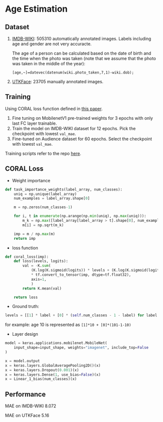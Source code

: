 # Age Estimation

## Dataset

1. [IMDB-WIKI](https://data.vision.ee.ethz.ch/cvl/rrothe/imdb-wiki/): 505310 automatically annotated
   images. Labels including age and gender are not very accuracte.

   The age of a person can be calculated based on the date of birth and the time when the photo was
   taken (note that we assume that the photo was taken in the middle of the year):

   ```
   [age,~]=datevec(datenum(wiki.photo_taken,7,1)-wiki.dob);
   ```

2. [UTKFace](http://aicip.eecs.utk.edu/wiki/UTKFace): 23705 manually annotated images.

## Training

Using CORAL loss function defined in [this paper](https://arxiv.org/abs/1901.07884).

1.  Fine tuning on MobilenetV1 pre-trained weights for 3 epochs with only last FC layer trainable.
2.  Train the model on IMDB-WIKI dataset for 12 epochs. Pick the checkpoint with lowest `val_mae`.
3.  Fine-tuned on Audience dataset for 60 epochs. Select the checkpoint with lowest `val_mae`.

Training scripts refer to the repo
[here](http://rnd-github-usa-g.huawei.com/BostonResearchCenter/keras_models/tree/master/training/age).

## CORAL Loss

- Weight importance

```python
def task_importance_weights(label_array, num_classes):
    uniq = np.unique(label_array)
    num_examples = label_array.shape[0]

    m = np.zeros(num_classes-1)

    for i, t in enumerate(np.arange(np.min(uniq), np.max(uniq))):
        m_k = np.max([label_array[label_array > t].shape[0], num_examples - label_array[label_array > t].shape[0]])
        m[i] = np.sqrt(m_k)

    imp = m / np.max(m)
    return imp
```

- loss function

```python
def coral_loss(imp):
    def loss(levels, logits):
        val = -K.sum(
            (K.log(K.sigmoid(logits)) * levels + (K.log(K.sigmoid(logits)) - logits) * (1 - levels))
            * tf.convert_to_tensor(imp, dtype=tf.float32),
            axis=1,
            )
        return K.mean(val)

    return loss
```

- Ground truth:

```python
levels = [[1] * label + [0] * (self.num_classes - 1 - label) for label in batch_y]
```

for example: age 10 is represented as `[1]*10 + [0]*(101-1-10)`

- Layer design

```python
model = keras.applications.mobilenet.MobileNet(
    input_shape=input_shape, weights="imagenet", include_top=False
)

x = model.output
x = keras.layers.GlobalAveragePooling2D()(x)
x = keras.layers.Dropout(0.001)(x)
x = keras.layers.Dense(1, use_bias=False)(x)
x = Linear_1_bias(num_classes)(x)
```

## Performance

MAE on IMDB-WIKI 8.072

MAE on UTKFace 5.16
